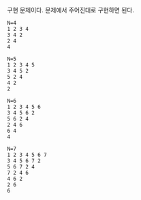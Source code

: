 구현 문제이다. 문제에서 주어진대로 구현하면 된다.

```
N=4
1 2 3 4
3 4 2
2 4
4

N=5
1 2 3 4 5
3 4 5 2
5 2 4
4 2
2

N=6
1 2 3 4 5 6
3 4 5 6 2
5 6 2 4
2 4 6
6 4
4

N=7
1 2 3 4 5 6 7
3 4 5 6 7 2
5 6 7 2 4
7 2 4 6
4 6 2
2 6
6
```